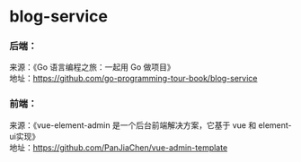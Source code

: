# blog-service
### 后端：
来源：《Go 语言编程之旅：一起用 Go 做项目》<br>
地址：https://github.com/go-programming-tour-book/blog-service<br>
### 前端：
来源：《vue-element-admin 是一个后台前端解决方案，它基于 vue 和 element-ui实现》<br>
地址：https://github.com/PanJiaChen/vue-admin-template<br>
